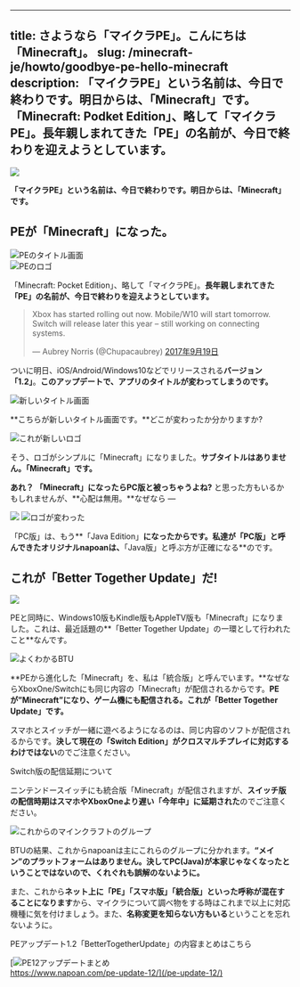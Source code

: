 
---
title: さようなら「マイクラPE」。こんにちは「Minecraft」。
slug: /minecraft-je/howto/goodbye-pe-hello-minecraft
description: 「マイクラPE」という名前は、今日で終わりです。明日からは、「Minecraft」です。「Minecraft: Podket Edition」、略して「マイクラPE」。長年親しまれてきた「PE」の名前が、今日で終わりを迎えようとしています。
---

![](https://www.napoan.com/wp-content/uploads/2017/09/f11a20f73a96692c370b87bef0afc2ee_pitqfw.jfif)

**「マイクラPE」という名前は、今日で終わりです。明日からは、「Minecraft」です。**

## PEが「Minecraft」になった。

![PEのタイトル画面](https://cdn-ak.f.st-hatena.com/images/fotolife/s/sasigume/20210208/20210208110420.png)  
![PEのロゴ](https://cdn-ak.f.st-hatena.com/images/fotolife/s/sasigume/20210208/20210208123723.png)

「Minecraft: Pocket Edition」、略して「マイクラPE」。**長年親しまれてきた「PE」の名前が、今日で終わりを迎えようとしています。**

> Xbox has started rolling out now. Mobile/W10 will start tomorrow. Switch will release later this year – still working on connecting systems.
> 
> — Aubrey Norris (@Chupacaubrey) [2017年9月19日](https://twitter.com/Chupacaubrey/status/910213343528419328)

ついに明日、iOS/Android/Windows10などでリリースされる**バージョン「1.2」**。**このアップデートで、アプリのタイトルが変わってしまうのです。**

![新しいタイトル画面](https://cdn-ak.f.st-hatena.com/images/fotolife/s/sasigume/20210208/20210208113524.png)

**こちらが新しいタイトル画面です。**どこが変わったか分かりますか?

![これが新しいロゴ](https://cdn-ak.f.st-hatena.com/images/fotolife/s/sasigume/20210208/20210208113528.png)

そう、ロゴがシンプルに「Minecraft」になりました。**サブタイトルはありません。「Minecraft」です。**

**あれ？ 「Minecraft」になったらPC版と被っちゃうよね?** と思った方もいるかもしれませんが、**心配は無用。**なぜなら ―

[![](https://www.napoan.com/wp-content/uploads/2017/09/2017-09-18_18.44.48_cqs0yb.jfif)](https://www.napoan.com/wp-content/uploads/2017/09/2017-09-18_18.44.48_cqs0yb.jfif) ![ロゴが変わった](https://cdn-ak.f.st-hatena.com/images/fotolife/s/sasigume/20210208/20210208093447.png)

「PC版」は、もう**「Java Edition」**になったからです。私達が「PC版」と呼んできたオリジナルnapoanは、**「Java版」と呼ぶ方が正確になる**のです。

## これが「Better Together Update」だ!

![](https://www.napoan.com/wp-content/uploads/2017/09/2017-09-18-19.14.20-prl_client_app_zj7fnz.jfif)

PEと同時に、Windows10版もKindle版もAppleTV版も「Minecraft」になりました。これは、最近話題の**「Better Together Update」の一環として行われたこと**なんです。

![よくわかるBTU](https://cdn-ak.f.st-hatena.com/images/fotolife/s/sasigume/20210208/20210208091112.png)

**PEから進化した「Minecraft」を、私は「統合版」と呼んでいます。**なぜならXboxOne/Switchにも同じ内容の「Minecraft」が配信されるからです。**PEが”Minecraft”になり、ゲーム機にも配信される。これが「Better Together Update」です。**

スマホとスイッチが一緒に遊べるようになるのは、同じ内容のソフトが配信されるからです。**決して現在の「Switch Edition」がクロスマルチプレイに対応するわけではない**のでご注意ください。

Switch版の配信延期について

ニンテンドースイッチにも統合版「Minecraft」が配信されますが、**スイッチ版の配信時期はスマホやXboxOneより遅い「今年中」に延期された**のでご注意ください。

![これからのマインクラフトのグループ](https://www.napoan.com/wp-content/uploads/2017/09/c2818d43bec9e6b7a3baa114805e1db6.png)

BTUの結果、これからnapoanは主にこれらのグループに分かれます。**“メイン”のプラットフォームはありません。決してPC(Java)が本家じゃなくなったということではないので、くれぐれも誤解のないように。**

また、これから**ネット上に「PE」「スマホ版」「統合版」といった呼称が混在することになります**から、マイクラについて調べ物をする時はこれまで以上に対応機種に気を付けましょう。また、**名称変更を知らない方もいる**ということを忘れないように。

PEアップデート1.2「BetterTogetherUpdate」の内容まとめはこちら

[![PE12アップデートまとめ](https://cdn-ak.f.st-hatena.com/images/fotolife/s/sasigume/20210208/20210208105655.png)  
https://www.napoan.com/pe-update-12/](/pe-update-12/)
